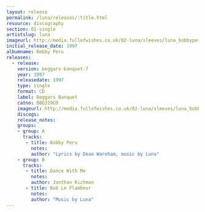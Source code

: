 ```yaml
---
layout: release
permalink: /luna/releases/:title.html
resource: discography
section: 01-single
artistslug: luna
imageurl: http://media.fullofwishes.co.uk/02-luna/sleeves/luna_bobbyperu.jpg
initial_release_date: 1997
albumname: Bobby Peru
releases:
  - release: 
    version: beggars-banquet-7
    year: 1997
    releasedate: 1997
    type: single
    format: CD
    label: Beggars Banquet
    catno: BBQ319CD
    imageurl: http://media.fullofwishes.co.uk/02-luna/sleeves/luna_bobbyperu.jpg
    discogs: 
    release_notes: 
    groups:
    - group: A
      tracks:
       - title: Bobby Peru
         notes: 
         author: "Lyrics by Dean Wareham, music by Luna"
    - group: B
      tracks:
       - title: Dance With Me
         notes: 
         author: Jonthan Richman
       - title: Bob Le Flambeur
         notes: 
         author: "Music by Luna"
---
```

